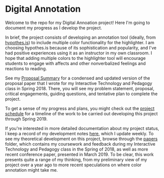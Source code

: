 # Digital Annotation

Welcome to the repo for my Digital Annoation project! Here I'm going to document my progress as I develop the project.

In brief, the project consists of developing an annotation tool (ideally, from [hypothes.is](https://web.hypothes.is/)) to include multiple color functionality for the highlighter. I am choosing hypothes.is because of its sophistication and popularity, and I've had positive experiences using it as an instructor in my own classroom. I hope that adding multiple colors to the highlighter tool will encourage students to engage with affects and other nonverbalized feelings and reactions to reading.

See my [Proposal Summary](proposal_summary.md) for a condensed and updated version of the proposal paper that I wrote for my Interactive Technology and Pedagogy class in Spring 2018. There, you will see my problem statement, proposal, critical engagements, guiding questions, and tentative plan to complete the project. 

To get a sense of my progress and plans, you might check out the [project schedule](schedule.md) for a timeline of the work to be carried out developing this project through Spring 2019.

If you're interested in more detailed documentation about my project status, I keep a record of my development notes [here](notes/development_notes.md), which I update weekly. To see my theoretical development on this project, browse through the [papers](/papers) folder, which contains my coursework and feedback during my Interactive Technology and Pedagogy class in the Spring of 2018, as well as more recent conference paper, presented in March 2019. To be clear, this work presents quite a range of my thinking, from my preliminary view of my project over a year ago to more recent speculations on where color annotation might take me.